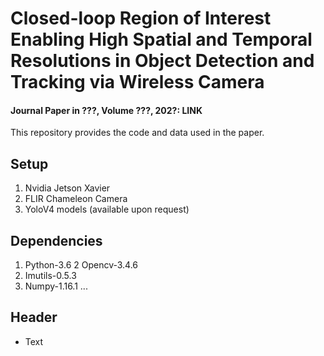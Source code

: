 # Closed-loop Region of Interest Enabling High Spatial and Temporal Resolutions in Object Detection and Tracking via Wireless Camera

#### Journal Paper in ???, Volume ???, 202?: LINK ####

This repository provides the code and data used in the paper.

## Setup
1. Nvidia Jetson Xavier
2. FLIR Chameleon Camera
3. YoloV4 models (available upon request)

## Dependencies
1. Python-3.6
2  Opencv-3.4.6
3. Imutils-0.5.3
4. Numpy-1.16.1
...

## Header

* Text
